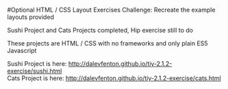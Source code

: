 #Optional HTML / CSS Layout Exercises
Challenge: Recreate the example layouts provided

Sushi Project and Cats Projects completed, Hip exercise still to do

These projects are HTML / CSS with no frameworks and only plain ES5 Javascript

Sushi Project is here: http://dalevfenton.github.io/tiy-2.1.2-exercise/sushi.html  
Cats Project is here: http://dalevfenton.github.io/tiy-2.1.2-exercise/cats.html
